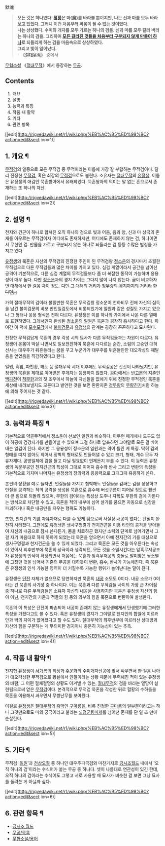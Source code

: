 默魂  

> **모든 것은 하나였다. [혈황](%ED%98%88%ED%99%A9.md)은 마(魔)를 바라볼 뿐이지만, 나는 신과 마를 모두
바라보고 있었다. 그러니 이건 처음부터 싸움이 될 수 없는 것이었다.**  
**나는 상상했다. 수미와 개자를 모두 가르는 하나의 검을. 신과 마를 모두 갈라 버리는 하나의 검을. 그리하여 [모든 갈라진 것들을 처음부터 구분되지 않게 만들어 하나](%EB%AC%B4%EB%9F%89%EC%A7%84%EA%B8%B0.md)로 되돌리게 하는 검을 마음속으로 상상하였다.**  
**그리고 빛이 일어났다.**  
\- 《[절대무적](%EC%A0%88%EB%8C%80%EB%AC%B4%EC%A0%81.md)》 중에서

[무협소설](%EB%AC%B4%ED%98%91%EC%86%8C%EC%84%A4.md)
《[절대무적](%EC%A0%88%EB%8C%80%EB%AC%B4%EC%A0%81.md)》에서 등장하는
[무공](%EB%AC%B4%EA%B3%B5.md).  

## Contents

    

1. 개요 
2. 설명 
3. 능력과 특징 
4. 작품 내 활약 
5. 기타 
6. 관련 항목 

[[edit](http://rigvedawiki.net/r1/wiki.php/%EB%AC%B5%ED%98%BC?action=edit&sect
ion=1)]

## 1. 개요 ¶

[무적검](%EB%AC%B4%EC%A0%81%EA%B2%80.md)의 일종으로 모든 무적검 중 무적이라는 이름에 가장 잘 부합하는
무적검이다. 달리 진정한 [무적검](%EB%AC%B4%EC%A0%81%EA%B2%80.md), 혹은 최강의
[무적검](%EB%AC%B4%EC%A0%81%EA%B2%80.md)으로도 불린다. 소유자는
[절대무적](%EC%A0%88%EB%8C%80%EB%AC%B4%EC%A0%81.md)의
[유정생](%EC%9C%A0%EC%A0%95%EC%83%9D.md). 이름은 유정생의 애검인 묵혼쌍아에서 유래되었다. 묵혼쌍아의 의미는
말 없는 혼으로서 존재하는 또 하나의 자신.

  

[[edit](http://rigvedawiki.net/r1/wiki.php/%EB%AC%B5%ED%98%BC?action=edit&sect
ion=2)]

## 2. 설명 ¶

천지와 건곤이 하나로 합쳐진 오직 하나의 검으로 빛과 어둠, 음과 양, 신과 마 상극의 존재를 아우르는 무적검이자 어디에도 존재하지만,
어디에도 존재하지 않는 검, 하나이면서 무한인 검. 만물을 가르고 구분되지 않는 하나로 되돌리는 검 등등 수많은 별칭을 가지고 있다.

  

[유정생](%EC%9C%A0%EC%A0%95%EC%83%9D.md)의 묵혼은 자신의 무적검의 진정한 주인이 된 무적검왕
[정소운](%EC%A0%95%EC%86%8C%EC%9A%B4.md)의 경지마저 초월한 무적검으로 다른 무적검들과 많은 차이를 가지고
있다. 심검 계열이라서 공간을 넘어선 공격이 기본적으로, 다른 심검 계열의 무적검들보다 좀 더 복잡한 동작이 가능하며 응용성이 매우 높다.
다만 [정소운](%EC%A0%95%EC%86%8C%EC%9A%B4.md)과의 경지 차이는 그다지 많이 나지 않는다. 굳이 비교하자면
대해에서 한 걸음 차이 정도. <del>다만 그 대해의 거리가 청무량의 경지까지의 거리라 한다면;;;</del>

  

가히 절대무적의 검이라 불릴만한 묵혼은 무적검왕 정소운이 천하비무 전에 자신의 심득을 남긴 불이검문의 비보 반인일검도에서 비롯되었기에 일원과
같은 성질도 가지고 있으나 그 형태나 응용 형식은 전혀 다르다. 유정생은 이를 하나의 가지에서 나온 다른 열매로 표현하였다. 그래서인지
완성된 [정소운](%EC%A0%95%EC%86%8C%EC%9A%B4.md)의 [일원](%EC%9D%BC%EC%9B%90.md)은
묵혼과 굉장히 흡사하다고 한다. 하여간 이 덕에
[모수모각](%EB%AA%A8%EC%88%98%EB%AA%A8%EA%B0%81.md)에서
[불이검문](%EB%B6%88%EC%9D%B4%EA%B2%80%EB%AC%B8.md)과
[유정생](%EC%9C%A0%EC%A0%95%EC%83%9D.md)의 관계는 굉장히 끈끈하다고 묘사된다.

  

진정한 무적검답게 묵혼의 경우 각성 시의 묘사가 다른 무적검들과는 차원이 다르다. 유정생이 온몸이 박살 나면서도 일보전진하여 묵혼에 다다르는
순간, 소림의 고승인 대허 선사는 대우주가 뒤흔들리는 꿈을 꾸고 누군가가 대우주를 뒤흔들만한 대오각성의 깨달음을 얻었음을 직감하였다고 한다.

  

일원, 흑암, 파천황, 쾌도 등 절대무적 시대 이후에도 무적검공은 간간이 나타났지만, 유정생의 묵혼을 제대로 이어받은 후계자는 등장하지
않았다. [광마](%EA%B4%91%EB%A7%88.md)에서는
[반고문](%EB%B0%98%EA%B3%A0%EB%AC%B8.md)의 지존인
[백파천](%EB%B0%B1%ED%8C%8C%EC%B2%9C.md)이
[적무한](%EC%A0%81%EB%AC%B4%ED%95%9C.md)과의 첫 조우에서 하늘이 자신들을 없애기 위해 진정한 무적검인 묵혼을
세상에 내려보낼지도 모른다고 발언한 것을 보면 환환지존 [청무량](%EC%B2%AD%EB%AC%B4%EB%9F%89.md)의
[무량진기](%EB%AC%B4%EB%9F%89%EC%A7%84%EA%B8%B0.md)처럼 하늘에 의해 주어지는 것 같다.

  

[[edit](http://rigvedawiki.net/r1/wiki.php/%EB%AC%B5%ED%98%BC?action=edit&sect
ion=3)]

## 3. 능력과 특징 ¶

기본적으로 약골무적에서 정소운이 선보인 일원과 비슷하다. 아무런 매개체나 도구도 없이 허공에 검강지기를 만들어낼 수 있으며 그걸 하나로
압축하면 그야말로 모든 걸 베어내는 일검이 된다. 하지만 그 응용성이 정소운의 일원과는 격이 틀린 게 특징. 딱히 검의 형태를 띠지 않아도
되어서 장벽의 형태로도 만들어낼 수 있고 크기, 형태, 개수 모두 자유자재다. 공방일체에 검을 들고 다닐 필요없이 언제든지 부를 수 있다.
이 능력은 유정생의 독문무공인 천지건곤의 특성이 그대로 이어져 흡수와 반사 그리고 변환의 특성을 기본적으로 가지며 나머지는 유정생의 창의력과
응용력으로 그때그때 유용하게 쓴다.

  

본편의 상황을 예로 들자면, 인질들을 가지고 협박해도 인질들을 감싸는 검을 상상하고 인질을 공격하는 적의 공격을 생성된 묵혼으로 흡수해
버섯구름이 피어날 정도로 훨씬 더 큰 힘으로 되돌려 줬으며, 무한의 검이라는 특성상 도주나 자폭도 무한의 검에 가둔다는 방식으로 차단할 수
있고, 묵혼을 적의 내부에 심어 살기를 품으면 자동으로 심장을 파괴하거나 혹은 내공만을 지우는 행위도 가능하다.

  

또한, 천지간의 기를 자유자재로 다룰 수 있게 됨으로써 사실상 내공이 없다는 단점이 완전히 사라졌다. 그전에도 유정생은 생사구명결과
천지건곤을 이용 타인의 공격을 받아들여 자신의 내공으로 잠시 쓴다든가, 몸을 치료하곤 했지만 소력의 단계로 넘어가면서 그걸 자기 마음대로
하지 못하게 되었는데 묵혼을 얻으면서 아예 천지간의 기를 대상으로 생사구명결과 천지건곤을 쓸 수 있게 되었다. 그리고 묵혼은 모든 것을
아우른다는 속성이 있어서 최후반부에 묵혼의 상극이라 생각되던, 모든 것을 소멸시킨다는 암흑무저공조차 유정생의 인식이 확장되면서 처음에는
묵혼과 암흑무저공의 충돌로 말미암은 쌍소멸에 그쳤던 것을 넘어서 기존의 무공을 대하듯이 변환, 흡수, 반사가 가능해진다. 즉 묵혼은 유정생의
인식 가능한 영역이 더 커질수록 가능한 행위가 늘어난다는 말이 된다.

  

유정생은 [단전](%EB%8B%A8%EC%A0%84.md) 자체가 없으므로 당연하지만 묵혼의
[내공](%EB%82%B4%EA%B3%B5.md) 소모도 0이다. 내공 소모가 0이라는 건 묵혼의 사기성 중 하나이다. 이는 묵혼과
다른 무적검들 사이의 가장 큰 차이점 중 하나로 다른 무적검들은 소유자 자신의 내공을 사용하지만 묵혼은 유정생 자신의 힘이 아닌, 천지간의
기운과 적들의 힘 등의 외부의 힘을 묵혼으로 변환하여 발생한다.

  

묵혼의 이 특성은 단전이 파손되어 내공이 존재치 않는 유정생에게서 탄생했기에 그러한 특성을 가졌다고도 볼 수 있다. 혹은 유정생의 경지가
그야말로 천지인의 합일에 이르러 안과 밖의 차이가 없어졌다고 할 수도 있다. 절대무적의 최후반부에 이르러선 상대방과 자신의 힘을 구분하는 게
무의미한 경지이니 충분히 가능성이 있는 추측.

  

[[edit](http://rigvedawiki.net/r1/wiki.php/%EB%AC%B5%ED%98%BC?action=edit&sect
ion=4)]

## 4. 작품 내 활약 ¶

천지협 유정생이 [서가복](%EC%84%9C%EA%B0%80%EB%B3%B5.md)의 희생과
[주운화](%EC%A3%BC%EC%9A%B4%ED%99%94.md)의 수미개자신공에 맞서 싸우면서 한 걸음 나아가 대오각성한 무적검으로
황실에서 인질이라는 상황 때문에 무력해진 적이 있는 유정생의 바람, 그 어떤 절체절명의 상황도 이겨낼 수 있는,
[절대무적](%EC%A0%88%EB%8C%80%EB%AC%B4%EC%A0%81.md)의 검을 바라는 열망이 실현됨으로써 얻은
[무적검](%EB%AC%B4%EC%A0%81%EA%B2%80.md)이다. 본격적으로 무적검 묵혼을 각성한 뒤로 혈황의 수하들을 묵혼을
이용해서 싸우면서 무쌍난무를 보여줬다.

  

이걸로 [유정생](%EC%9C%A0%EC%A0%95%EC%83%9D.md)은
[절대무적](%EC%A0%88%EB%8C%80%EB%AC%B4%EC%A0%81.md)의
[흑막](%ED%9D%91%EB%A7%89.md)인 [구마룡](%EA%B5%AC%EB%A7%88%EB%A3%A1.md)을, 비록
진정한 [구마룡](%EA%B5%AC%EB%A7%88%EB%A3%A1.md)의 일부분이라고는 하나 그것만으로도 마의 궁극이라고 불리는
[뇌정군림마제](%EB%87%8C%EC%A0%95%EA%B5%B0%EB%A6%BC%EB%A7%88%EC%A0%9C.md)를 넘어선
존재를 단 일 초 만에 순살한다.

  

[[edit](http://rigvedawiki.net/r1/wiki.php/%EB%AC%B5%ED%98%BC?action=edit&sect
ion=5)]

## 5. 기타 ¶

무적검 '[일원](%EC%9D%BC%EC%9B%90.md)'과
[천상오절](%EC%B2%9C%EC%83%81%EC%98%A4%EC%A0%88.md) 중 하나인 대우주파극검와 마찬가지로 [금시조월드](%EA%B8%88%EC%8B%9C%EC%A1%B0%20%EC%9B%94%EB%93%9C.md) 내에서 '오직 하나의 검'이라는
수식어가 붙는 무공 중 하나다. 셋이 나름대로 연관성이 있긴 한데, 오직 하나의 검이라는 수식어도 그렇고 서로 사용할 때 묘사가 비슷한 걸
보면 그냥 묘사를 돌려쓴 게 아닐까 싶다.

  

[[edit](http://rigvedawiki.net/r1/wiki.php/%EB%AC%B5%ED%98%BC?action=edit&sect
ion=6)]

## 6. 관련 항목 ¶

  * [금시조 월드](%EA%B8%88%EC%8B%9C%EC%A1%B0%20%EC%9B%94%EB%93%9C.md)
  * [무공/목록](%EB%AC%B4%EA%B3%B5/%EB%AA%A9%EB%A1%9D.md)
  * [무협소설/용어](%EB%AC%B4%ED%98%91%EC%86%8C%EC%84%A4/%EC%9A%A9%EC%96%B4.md)

